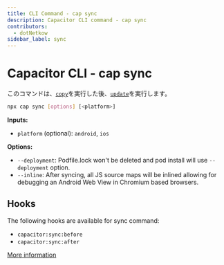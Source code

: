 ```yaml
---
title: CLI Command - cap sync
description: Capacitor CLI command - cap sync
contributors:
  - dotNetkow
sidebar_label: sync
---
```


# Capacitor CLI - cap sync

このコマンドは、[`copy`](/docs/cli/commands/copy)を実行した後、[`update`](/docs/cli/commands/update)を実行します。

```bash
npx cap sync [options] [<platform>]
```

<strong>Inputs:</strong>

- `platform` (optional): `android`, `ios`

<strong>Options:</strong>

- `--deployment`: Podfile.lock won't be deleted and pod install will use `--deployment` option.
- `--inline`: After syncing, all JS source maps will be inlined allowing for debugging an Android Web View in Chromium based browsers.

## Hooks

The following hooks are available for sync command:

- `capacitor:sync:before`
- `capacitor:sync:after`

[More information](hooks)
